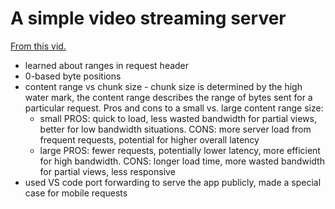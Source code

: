 # A simple video streaming server

[From this vid.](https://youtu.be/ZjBLbXUuyWg?si=y62bCShdEdqoKWPz)

- learned about ranges in request header
- 0-based byte positions
- content range vs chunk size - chunk size is determined by the high water mark, the content range describes the range of bytes sent for a particular request. Pros and cons to a small vs. large content range size:
  - small PROS: quick to load, less wasted bandwidth for partial views, better for low bandwidth situations. CONS: more server load from frequent requests, potential for higher overall latency
  - large PROS: fewer requests, potentially lower latency, more efficient for high bandwidth. CONS: longer load time, more wasted bandwidth for partial views, less responsive
- used VS code port forwarding to serve the app publicly, made a special case for mobile requests
